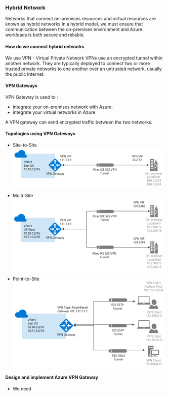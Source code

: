 ### Hybrid Network

Networks that connect on-premises resources and virtual resources are known as hybrid networks
In a hybrid model, we must ensure that communication between the on-premises environment and Azure workloads is both secure and reliable.

#### How do we connect hybrid networks
We use VPN - Virtual Private Network
VPNs use an encrypted tunnel within another network.
They are typically deployed to connect two or more trusted private networks to one another over an untrusted network, usually the public Internet.

#### VPN Gateways
VPN Gateway is used to :
 - integrate your on-premises network with Azure.
 - integrate your virtual networks in Azure.

A VPN gateway can send encrypted traffic between the two networks.

#### Topologies using VPN Gateways

- Site-to-Site
  ![site-to-site!](/networking/az-networks/images/site-to-site.PNG)

- Multi-Site 
  ![multi-site!](/networking/az-networks/images/multi-site.PNG)

- Point-to-Site 
  ![point-to-site!](/networking/az-networks/images/point-to-site.PNG)

#### Design and implement Azure VPN Gateway

- We need 
